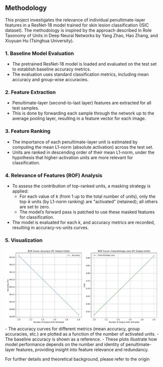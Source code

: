 ## Methodology

This project investigates the relevance of individual penultimate-layer features in a ResNet-18 model trained for skin lesion classification (ISIC dataset). The methodology is inspired by the approach described in Role Taxonomy of Units in Deep Neural Networks by Yang Zhao, Hao Zhang, and Xiuyuan Hu (Tsinghua University).

### 1. Baseline Model Evaluation

- The pretrained ResNet-18 model is loaded and evaluated on the test set to establish baseline accuracy metrics.
- The evaluation uses standard classification metrics, including mean accuracy and group-wise accuracies.

### 2. Feature Extraction

- Penultimate-layer (second-to-last layer) features are extracted for all test samples.
- This is done by forwarding each sample through the network up to the average pooling layer, resulting in a feature vector for each image.

### 3. Feature Ranking

- The importance of each penultimate-layer unit is estimated by computing the mean L1-norm (absolute activation) across the test set.
- Units are ranked in descending order of their mean L1-norm, under the hypothesis that higher-activation units are more relevant for classification.

### 4. Relevance of Features (ROF) Analysis

- To assess the contribution of top-ranked units, a masking strategy is applied:
    - For each value of *k* (from 1 up to the total number of units), only the top-*k* units (by L1-norm ranking) are "activated" (retained); all others are set to zero.
    - The model’s forward pass is patched to use these masked features for classification.
- The model is evaluated for each *k*, and accuracy metrics are recorded, resulting in accuracy-vs-units curves.

### 5. Visualization
<img src="https://github.com/chaul3/rof-resnet18-cancer-dataset/blob/main/rof_curve_fc_output.pdf" align= " right">
- The accuracy curves for different metrics (mean accuracy, group accuracies, etc.) are plotted as a function of the number of activated units.
- The baseline accuracy is shown as a reference.
- These plots illustrate how model performance depends on the number and identity of penultimate-layer features, providing insight into feature relevance and redundancy.

For further details and theoretical background, please refer to the origin
